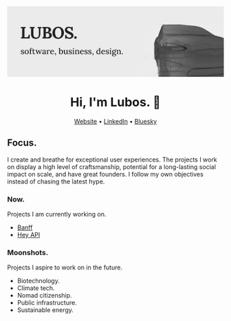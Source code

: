 <img src="https://raw.githubusercontent.com/mrlubos/mrlubos/master/banner.jpg" alt="banner that says Lubos - software, business, design alongside a wireframe model of Tesla Model X">

<h1 align="center">Hi, I'm Lubos. 👋</h1>

<p align="center">
    <a href="https://lmen.us">Website</a> •
    <a href="https://linkedin.com/in/mrlubos">LinkedIn</a> •
    <a href="https://bsky.app/profile/lmen.us">Bluesky</a>
</p>

## Focus.

I create and breathe for exceptional user experiences. The projects I work on display a high level of craftsmanship, potential for a long-lasting social impact on scale, and have great founders. I follow my own objectives instead of chasing the latest hype.

### Now.

Projects I am currently working on.

- [Banff](https://www.banffadvisors.com/)
- [Hey API](https://heyapi.dev/)

### Moonshots.

Projects I aspire to work on in the future.

- Biotechnology.
- Climate tech.
- Nomad citizenship.
- Public infrastructure.
- Sustainable energy.
